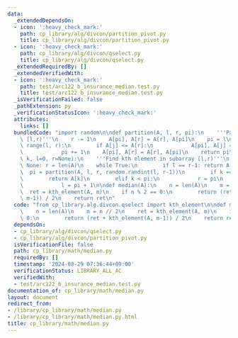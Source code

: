 ```yaml
---
data:
  _extendedDependsOn:
  - icon: ':heavy_check_mark:'
    path: cp_library/alg/divcon/partition_pivot.py
    title: cp_library/alg/divcon/partition_pivot.py
  - icon: ':heavy_check_mark:'
    path: cp_library/alg/divcon/qselect.py
    title: cp_library/alg/divcon/qselect.py
  _extendedRequiredBy: []
  _extendedVerifiedWith:
  - icon: ':heavy_check_mark:'
    path: test/arc122_b_insurance_median.test.py
    title: test/arc122_b_insurance_median.test.py
  _isVerificationFailed: false
  _pathExtension: py
  _verificationStatusIcon: ':heavy_check_mark:'
  attributes:
    links: []
  bundledCode: "import random\n\ndef partition(A, l, r, pi):\n    '''Partition subarray\
    \ [l,r)'''\n    r -= 1\n    A[pi], A[r] = A[r], A[pi]\n    pi = l\n    for j in\
    \ range(l, r):\n        if A[j] <= A[r]:\n            A[pi], A[j] = A[j], A[pi]\n\
    \            pi += 1\n    A[pi], A[r] = A[r], A[pi]\n    return pi\n\ndef kth_element(A,\
    \ k, l=0, r=None):\n    '''Find kth element in subarray [l,r)'''\n    if r is\
    \ None: r = len(A)\n    while True:\n        if l == r-1: return A[k]\n      \
    \  pi = partition(A, l, r, random.randint(l, r-1))\n        if k == pi:\n    \
    \        return A[k]\n        elif k < pi:\n            r = pi\n        else:\n\
    \            l = pi + 1\n\ndef median(A):\n    n = len(A)\n    m = n // 2\n  \
    \  ret = kth_element(A, m)\n    if n % 2 == 0:\n        return (ret + kth_element(A,\
    \ m-1)) / 2\n    return ret\n"
  code: "from cp_library.alg.divcon.qselect import kth_element\n\ndef median(A):\n\
    \    n = len(A)\n    m = n // 2\n    ret = kth_element(A, m)\n    if n % 2 ==\
    \ 0:\n        return (ret + kth_element(A, m-1)) / 2\n    return ret"
  dependsOn:
  - cp_library/alg/divcon/qselect.py
  - cp_library/alg/divcon/partition_pivot.py
  isVerificationFile: false
  path: cp_library/math/median.py
  requiredBy: []
  timestamp: '2024-08-29 07:36:44+09:00'
  verificationStatus: LIBRARY_ALL_AC
  verifiedWith:
  - test/arc122_b_insurance_median.test.py
documentation_of: cp_library/math/median.py
layout: document
redirect_from:
- /library/cp_library/math/median.py
- /library/cp_library/math/median.py.html
title: cp_library/math/median.py
---
```

